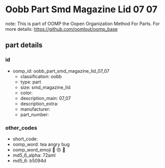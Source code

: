 # Oobb Part Smd Magazine Lid 07 07  

note: This is part of OOMP the Oopen Organization Method For Parts. For more details: https://github.com/oomlout/oomp_base

##  part details





### id
* oomp_id: oobb_part_smd_magazine_lid_07_07
  * classification: oobb
  * type: part
  * size: smd_magazine_lid
  * color: 
  * description_main: 07_07
  * description_extra: 
  * manufacturer: 
  * part_number: 

### other_codes
* short_code: 
* oomp_word: tea angry bug
* oomp_word_emoji :tea: :angry: :bug:
* md5_6_alpha: 72aml
* md5_6: b5094d